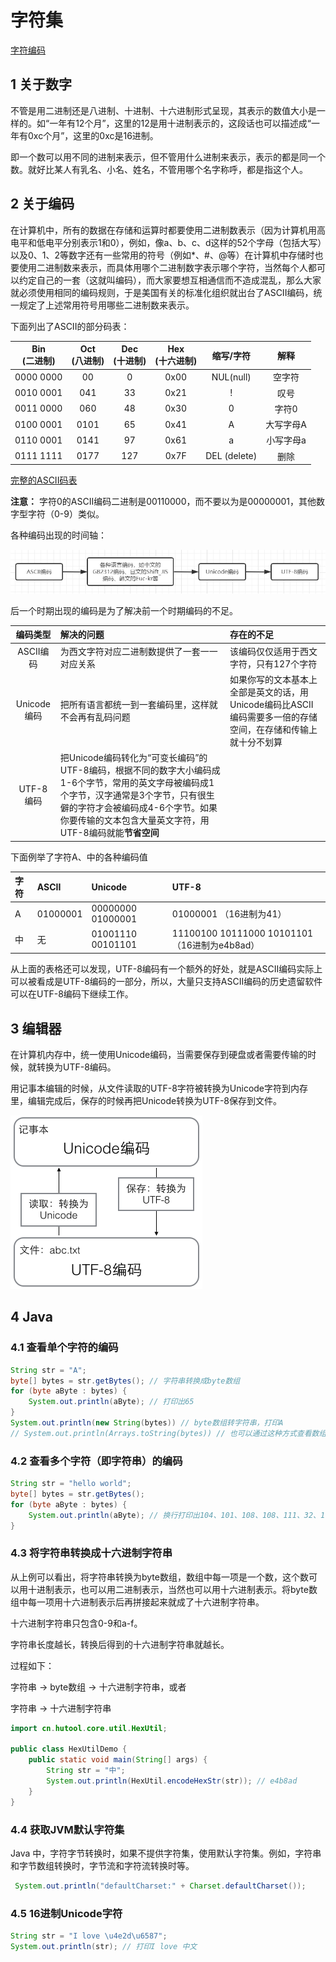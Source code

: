 # 字符集

[字符编码](https://www.liaoxuefeng.com/wiki/1016959663602400/1017075323632896)

## 1 关于数字

不管是用二进制还是八进制、十进制、十六进制形式呈现，其表示的数值大小是一样的。如“一年有12个月”，这里的12是用十进制表示的，这段话也可以描述成“一年有0xc个月”，这里的0xc是16进制。

即一个数可以用不同的进制来表示，但不管用什么进制来表示，表示的都是同一个数。就好比某人有乳名、小名、姓名，不管用哪个名字称呼，都是指这个人。

## 2 关于编码

在计算机中，所有的数据在存储和运算时都要使用二进制数表示（因为计算机用高电平和低电平分别表示1和0），例如，像a、b、c、d这样的52个字母（包括大写）以及0、1、2等数字还有一些常用的符号（例如*、#、@等）在计算机中存储时也要使用二进制数来表示，而具体用哪个二进制数字表示哪个字符，当然每个人都可以约定自己的一套（这就叫编码），而大家要想互相通信而不造成混乱，那么大家就必须使用相同的编码规则，于是美国有关的标准化组织就出台了ASCII编码，统一规定了上述常用符号用哪些二进制数来表示。

下面列出了ASCII的部分码表：

| Bin<br>(二进制) | Oct<br>(八进制) | Dec<br>(十进制) | Hex<br>(十六进制) |  缩写/字符   |   解释    |
| :-------------: | :-------------: | :-------------: | :---------------: | :----------: | :-------: |
|    0000 0000    |       00        |        0        |       0x00        |  NUL(null)   |  空字符   |
|    0010 0001    |       041       |       33        |       0x21        |      !       |   叹号    |
|    0011 0000    |       060       |       48        |       0x30        |      0       |   字符0   |
|    0100 0001    |      0101       |       65        |       0x41        |      A       | 大写字母A |
|    0110 0001    |      0141       |       97        |       0x61        |      a       | 小写字母a |
|    0111 1111    |      0177       |       127       |       0x7F        | DEL (delete) |   删除    |

[完整的ASCII码表](https://baike.baidu.com/item/ASCII/309296?fr=aladdin)

**注意：** 字符0的ASCII编码二进制是00110000，而不要以为是00000001，其他数字型字符（0-9）类似。

各种编码出现的时间轴：

![10](images/10.png)

后一个时期出现的编码是为了解决前一个时期编码的不足。

|   编码类型   | 解决的问题 | 存在的不足 |
| :----------: | :----------- | :------------ |
|  ASCII编码   | 为西文字符对应二进制数提供了一套一一对应关系 | 该编码仅仅适用于西文字符，只有127个字符  | 各种语言编码 | 解决了ASCII编码只适用于西文编码的不足 | 各国有各国的标准，就会不可避免地出现冲突，结果就是，在多语言混合的文本中，显示出来会有乱码 |
| Unicode编码  | 把所有语言都统一到一套编码里，这样就不会再有乱码问题 | 如果你写的文本基本上全部是英文的话，用Unicode编码比ASCII编码需要多一倍的存储空间，在存储和传输上就十分不划算 |
|  UTF-8编码   | 把Unicode编码转化为“可变长编码”的UTF-8编码，根据不同的数字大小编码成1-6个字节，常用的英文字母被编码成1个字节，汉字通常是3个字节，只有很生僻的字符才会被编码成4-6个字节。如果你要传输的文本包含大量英文字符，用UTF-8编码就能**节省空间** |

下面例举了字符A、中的各种编码值

字符 | ASCII | Unicode | UTF-8
:-- | :--   | :--     | :--
A   | 01000001 | 00000000 01000001 | 01000001 （16进制为41）
中  | 无       | 01001110 00101101 | 11100100 10111000 10101101 （16进制为e4b8ad）

从上面的表格还可以发现，UTF-8编码有一个额外的好处，就是ASCII编码实际上可以被看成是UTF-8编码的一部分，所以，大量只支持ASCII编码的历史遗留软件可以在UTF-8编码下继续工作。

## 3 编辑器

在计算机内存中，统一使用Unicode编码，当需要保存到硬盘或者需要传输的时候，就转换为UTF-8编码。

用记事本编辑的时候，从文件读取的UTF-8字符被转换为Unicode字符到内存里，编辑完成后，保存的时候再把Unicode转换为UTF-8保存到文件。

![11](images/11.png)

## 4 Java

### 4.1 查看单个字符的编码

```java
String str = "A";
byte[] bytes = str.getBytes(); // 字符串转换成byte数组
for (byte aByte : bytes) {
    System.out.println(aByte); // 打印出65
}
System.out.println(new String(bytes)) // byte数组转字符串，打印A
// System.out.println(Arrays.toString(bytes)) // 也可以通过这种方式查看数组中的值，[65]
```

### 4.2 查看多个字符（即字符串）的编码

```java
String str = "hello world";
byte[] bytes = str.getBytes();
for (byte aByte : bytes) {
    System.out.println(aByte); // 换行打印出104、101、108、108、111、32、119、111、114、108、100
}
```
### 4.3 将字符串转换成十六进制字符串

从上例可以看出，将字符串转换为byte数组，数组中每一项是一个数，这个数可以用十进制表示，也可以用二进制表示，当然也可以用十六进制表示。将byte数组中每一项用十六进制表示后再拼接起来就成了十六进制字符串。

十六进制字符串只包含0-9和a-f。

字符串长度越长，转换后得到的十六进制字符串就越长。

过程如下：

字符串 -> byte数组 -> 十六进制字符串，或者

字符串 -> 十六进制字符串

```java
import cn.hutool.core.util.HexUtil;

public class HexUtilDemo {
    public static void main(String[] args) {
        String str = "中";
        System.out.println(HexUtil.encodeHexStr(str)); // e4b8ad
    }
}
```

### 4.4 获取JVM默认字符集

Java 中，字符字节转换时，如果不提供字符集，使用默认字符集。例如，字符串和字节数组转换时，字节流和字符流转换时等。

```java
 System.out.println("defaultCharset:" + Charset.defaultCharset());
```

### 4.5 16进制Unicode字符

```java
String str = "I love \u4e2d\u6587";
System.out.println(str); // 打印I love 中文
```

